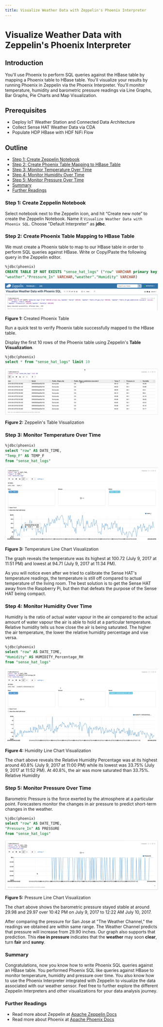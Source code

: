 ```yaml
---
title: Visualize Weather Data with Zeppelin's Phoenix Interpreter
---
```


# Visualize Weather Data with Zeppelin's Phoenix Interpreter

## Introduction

You'll use Phoenix to perform SQL queries against the HBase table by mapping a Phoenix table to HBase table. You'll visualize your results by running Phoenix in Zeppelin via the Phoenix Interpreter. You'll monitor temperature, humidity and barometric pressure readings via Line Graphs, Bar Graphs, Pie Charts and Map Visualization.

## Prerequisites

- Deploy IoT Weather Station and Connected Data Architecture
- Collect Sense HAT Weather Data via CDA
- Populate HDP HBase with HDF NiFi Flow

## Outline

- [Step 1: Create Zeppelin Notebook](#step-1-create-zeppelin-notebook)
- [Step 2: Create Phoenix Table Mapping to HBase Table](#step-2-create-phoenix-table-mapping-to-hbase-table)
- [Step 3: Monitor Temperature Over Time](#step-3-monitor-temperature-over-time)
- [Step 4: Monitor Humidity Over Time](#step-4-monitor-humidity-over-time)
- [Step 5: Monitor Pressure Over Time](#step-5-monitor-pressure-over-time)
- [Summary](#summary)
- [Further Readings](#further-readings)

### Step 1: Create Zeppelin Notebook

Select notebook next to the Zeppelin icon, and hit “Create new note” to create the Zeppelin Notebook. Name it `Visualize Weather Data with Phoenix SQL`. Choose "Default Interpreter" as **jdbc**.

### Step 2: Create Phoenix Table Mapping to HBase Table

We must create a Phoenix table to map to our HBase table in order to perform SQL queries against HBase. Write or Copy/Paste the following query in the Zeppelin editor.

~~~SQL
%jdbc(phoenix)
CREATE TABLE IF NOT EXISTS "sense_hat_logs" ("row" VARCHAR primary key,"weather"."Serial" VARCHAR, "weather"."Public_IP.geo.city" VARCHAR, "weather"."Public_IP.geo.subdivision.isocode.0" VARCHAR, "weather"."Temp_F" VARCHAR,
"weather"."Pressure_In" VARCHAR,"weather"."Humidity" VARCHAR)
~~~

![create_table_phoenix](assets/tutorial5/create_table_phoenix.jpg)

**Figure 1:** Created Phoenix Table

Run a quick test to verify Phoenix table successfully mapped to the HBase table.

Display the first 10 rows of the Phoenix table using Zeppelin's **Table Visualization**.

~~~SQL
%jdbc(phoenix)
select * from "sense_hat_logs" limit 10
~~~

![load_data_table_view](assets/tutorial5/load_data_table_view.jpg)

**Figure 2:** Zeppelin's Table Visualization

### Step 3: Monitor Temperature Over Time

~~~SQL
%jdbc(phoenix)
select "row" AS DATE_TIME,
"Temp_F" AS TEMP_F
from "sense_hat_logs"
~~~

![temp_over_time](assets/tutorial5/temp_over_time.jpg)

**Figure 3:** Temperature Line Chart Visualization

The graph reveals the temperature was its highest at 100.72
(July 9, 2017 at 11:51 PM) and lowest at 94.71 (July 9, 2017 at 11:34 PM).

As you will notice even after we tried to calibrate the Sense HAT's temperature
readings, the temperature is still off compared to actual temperature of the
living room. The best solution is to get the Sense HAT away from the Raspberry
Pi, but then that defeats the purpose of the Sense HAT being compact.

### Step 4: Monitor Humidity Over Time

Humidity is the ratio of actual water vapour in the air compared to the actual
amount of water vapour the air is able to hold at a particular temperature.
Relative humidity tells us how close the air is being saturated. The higher
the air temperature, the lower the relative humidity percentage and vise versa.

~~~SQL
%jdbc(phoenix)
select "row" AS DATE_TIME,
"Humidity" AS HUMIDITY_Percentage_RH
from "sense_hat_logs"
~~~

![humidity_over_time](assets/tutorial5/humidity_over_time.jpg)

**Figure 4:** Humidity Line Chart Visualization

The chart above reveals the Relative Humidity Percentage was at its highest
around 40.8% (July 9, 2017 at 11:00 PM) while its lowest was 33.75%
(July 9, 2017 at 11:52 PM). At 40.8%, the air was more saturated
than 33.75%. Relative Humidity

### Step 5: Monitor Pressure Over Time

Barometric Pressure is the force exerted by the atmosphere at a particular point.
Forecasters monitor the changes in air pressure to predict short-term
changes in the weather.

~~~SQL
%jdbc(phoenix)
select "row" AS DATE_TIME,
"Pressure_In" AS PRESSURE
from "sense_hat_logs"
~~~

![pressure_over_time](assets/tutorial5/pressure_over_time.jpg)

**Figure 5:** Pressure Line Chart Visualization

The chart above shows the barometric pressure stayed stable at around 29.98 and
29.97 over 10:42 PM on July 9, 2017 to 12:22 AM July 10, 2017.

After comparing the pressure for San Jose at "The Weather Channel," the readings
we obtained are within same range. The Weather Channel predicts that pressure
will increase from 29.90 inches. Our graph also supports that prediction.
This **rise in pressure** indicates that the **weather** may soon **clear**, turn **fair** and
**sunny**.

### Summary

Congratulations, now you know how to write Phoenix SQL queries against an HBase table. You performed Phoenix SQL like queries against HBase to monitor temperature, humidity and pressure over time. You also know how to use the Phoenix Interpreter integrated with Zeppelin to visualize the data associated with our weather sensor. Feel free to further explore the different Zeppelin Interpreters and other visualizations for your data analysis journey.

### Further Readings

- Read more about Zeppelin at [Apache Zeppelin Docs](https://zeppelin.apache.org/)
- Read more about Phoenix at [Apache Phoenix Docs](https://phoenix.apache.org/)
